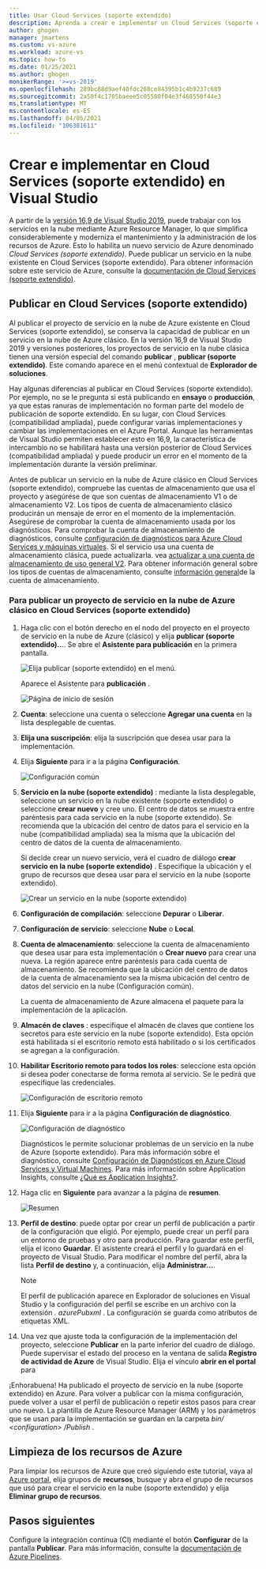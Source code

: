 ```yaml
---
title: Usar Cloud Services (soporte extendido)
description: Aprenda a crear e implementar un Cloud Services (soporte extendido) mediante Azure Resource Manager con Visual Studio
author: ghogen
manager: jmartens
ms.custom: vs-azure
ms.workload: azure-vs
ms.topic: how-to
ms.date: 01/25/2021
ms.author: ghogen
monikerRange: '>=vs-2019'
ms.openlocfilehash: 289bc88d9aef40fdc260ce84395b1c4b9237c689
ms.sourcegitcommit: 2a50f4c1705baeee5c05580f04e3f468550f44e3
ms.translationtype: MT
ms.contentlocale: es-ES
ms.lasthandoff: 04/05/2021
ms.locfileid: "106381611"
---
```

# <a name="create-and-deploy-to-cloud-services-extended-support-in-visual-studio"></a>Crear e implementar en Cloud Services (soporte extendido) en Visual Studio

A partir de la [versión 16,9 de Visual Studio 2019](https://visualstudio.microsoft.com/vs/), puede trabajar con los servicios en la nube mediante Azure Resource Manager, lo que simplifica considerablemente y moderniza el mantenimiento y la administración de los recursos de Azure. Esto lo habilita un nuevo servicio de Azure denominado *Cloud Services (soporte extendido)*. Puede publicar un servicio en la nube existente en Cloud Services (soporte extendido). Para obtener información sobre este servicio de Azure, consulte la [documentación de Cloud Services (soporte extendido)](/azure/cloud-services-extended-support/overview).

## <a name="publish-to-cloud-services-extended-support"></a>Publicar en Cloud Services (soporte extendido)

Al publicar el proyecto de servicio en la nube de Azure existente en Cloud Services (soporte extendido), se conserva la capacidad de publicar en un servicio en la nube de Azure clásico. En la versión 16,9 de Visual Studio 2019 y versiones posteriores, los proyectos de servicio en la nube clásica tienen una versión especial del comando **publicar** , **publicar (soporte extendido)**. Este comando aparece en el menú contextual de **Explorador de soluciones**.

Hay algunas diferencias al publicar en Cloud Services (soporte extendido). Por ejemplo, no se le pregunta si está publicando en **ensayo** o **producción**, ya que estas ranuras de implementación no forman parte del modelo de publicación de soporte extendido. En su lugar, con Cloud Services (compatibilidad ampliada), puede configurar varias implementaciones y cambiar las implementaciones en el Azure Portal. Aunque las herramientas de Visual Studio permiten establecer esto en 16,9, la característica de intercambio no se habilitará hasta una versión posterior de Cloud Services (compatibilidad ampliada) y puede producir un error en el momento de la implementación durante la versión preliminar.

Antes de publicar un servicio en la nube de Azure clásico en Cloud Services (soporte extendido), compruebe las cuentas de almacenamiento que usa el proyecto y asegúrese de que son cuentas de almacenamiento V1 o de almacenamiento V2. Los tipos de cuenta de almacenamiento clásico producirán un mensaje de error en el momento de la implementación. Asegúrese de comprobar la cuenta de almacenamiento usada por los diagnósticos. Para comprobar la cuenta de almacenamiento de diagnósticos, consulte [configuración de diagnósticos para Azure Cloud Services y máquinas virtuales](vs-azure-tools-diagnostics-for-cloud-services-and-virtual-machines.md). Si el servicio usa una cuenta de almacenamiento clásica, puede actualizarla. vea [actualizar a una cuenta de almacenamiento de uso general V2](/azure/storage/common/storage-account-upgrade?tabs=azure-portal).  Para obtener información general sobre los tipos de cuentas de almacenamiento, consulte [información general](/azure/storage/common/storage-account-overview)de la cuenta de almacenamiento.

### <a name="to-publish-a-classic-azure-cloud-service-project-to-cloud-services-extended-support"></a>Para publicar un proyecto de servicio en la nube de Azure clásico en Cloud Services (soporte extendido)

1. Haga clic con el botón derecho en el nodo del proyecto en el proyecto de servicio en la nube de Azure (clásico) y elija **publicar (soporte extendido)..**.. Se abre el **Asistente para publicación** en la primera pantalla.

   ![Elija publicar (soporte extendido) en el menú.](./media/cloud-services-extended-support/publish-commands-on-menu.png)

   Aparece el Asistente para **publicación** .

   ![Página de inicio de sesión](./media/cloud-services-extended-support/publish-step1.png)

1. **Cuenta**: seleccione una cuenta o seleccione **Agregar una cuenta** en la lista desplegable de cuentas.

1. **Elija una suscripción**: elija la suscripción que desea usar para la implementación.

1. Elija **Siguiente** para ir a la página **Configuración**.

   ![Configuración común](./media/cloud-services-extended-support/publish-settings.png)

1. **Servicio en la nube (soporte extendido)** : mediante la lista desplegable, seleccione un servicio en la nube existente (soporte extendido) o seleccione **crear nuevo** y cree uno. El centro de datos se muestra entre paréntesis para cada servicio en la nube (soporte extendido). Se recomienda que la ubicación del centro de datos para el servicio en la nube (compatibilidad ampliada) sea la misma que la ubicación del centro de datos de la cuenta de almacenamiento.

   Si decide crear un nuevo servicio, verá el cuadro de diálogo **crear servicio en la nube (soporte extendido)** . Especifique la ubicación y el grupo de recursos que desea usar para el servicio en la nube (soporte extendido).

   ![Crear un servicio en la nube (soporte extendido)](./media/cloud-services-extended-support/extended-support-dialog.png)

1. **Configuración de compilación**: seleccione **Depurar** o **Liberar**.

1. **Configuración de servicio**: seleccione **Nube** o **Local**.

1. **Cuenta de almacenamiento**: seleccione la cuenta de almacenamiento que desea usar para esta implementación o **Crear nuevo** para crear una nueva. La región aparece entre paréntesis para cada cuenta de almacenamiento. Se recomienda que la ubicación del centro de datos de la cuenta de almacenamiento sea la misma ubicación del centro de datos del servicio en la nube (Configuración común).

   La cuenta de almacenamiento de Azure almacena el paquete para la implementación de la aplicación.

1. **Almacén de claves** : especifique el almacén de claves que contiene los secretos para este servicio en la nube (soporte extendido). Esta opción está habilitada si el escritorio remoto está habilitado o si los certificados se agregan a la configuración.

1. **Habilitar Escritorio remoto para todos los roles**: seleccione esta opción si desea poder conectarse de forma remota al servicio. Se le pedirá que especifique las credenciales.

   ![Configuración de escritorio remoto](./media/cloud-services-extended-support/remote-desktop-configuration.png)

1. Elija **Siguiente** para ir a la página **Configuración de diagnóstico**.

   ![Configuración de diagnóstico](./media/cloud-services-extended-support/diagnostics-settings.png)

   Diagnósticos le permite solucionar problemas de un servicio en la nube de Azure (soporte extendido). Para más información sobre el diagnóstico, consulte [Configuración de Diagnósticos en Azure Cloud Services y Virtual Machines](./vs-azure-tools-diagnostics-for-cloud-services-and-virtual-machines.md). Para más información sobre Application Insights, consulte [¿Qué es Application Insights?](/azure/application-insights/app-insights-overview).

1. Haga clic en **Siguiente** para avanzar a la página de **resumen**.

   ![Resumen](./media/cloud-services-extended-support/publish-summary.png)

1. **Perfil de destino**: puede optar por crear un perfil de publicación a partir de la configuración que eligió. Por ejemplo, puede crear un perfil para un entorno de pruebas y otro para producción. Para guardar este perfil, elija el icono **Guardar**. El asistente creará el perfil y lo guardará en el proyecto de Visual Studio. Para modificar el nombre del perfil, abra la lista **Perfil de destino** y, a continuación, elija **Administrar…**.

   > [!Note]
   > El perfil de publicación aparece en Explorador de soluciones en Visual Studio y la configuración del perfil se escribe en un archivo con la extensión *. azurePubxml* . La configuración se guarda como atributos de etiquetas XML.

1. Una vez que ajuste toda la configuración de la implementación del proyecto, seleccione **Publicar** en la parte inferior del cuadro de diálogo. Puede supervisar el estado del proceso en la ventana de salida **Registro de actividad de Azure** de Visual Studio. Elija el vínculo **abrir en el portal** para 

¡Enhorabuena! Ha publicado el proyecto de servicio en la nube (soporte extendido) en Azure. Para volver a publicar con la misma configuración, puede volver a usar el perfil de publicación o repetir estos pasos para crear uno nuevo. La plantilla de Azure Resource Manager (ARM) y los parámetros que se usan para la implementación se guardan en la carpeta *bin/ \<configuration\> /Publish* .

## <a name="clean-up-azure-resources"></a>Limpieza de los recursos de Azure

Para limpiar los recursos de Azure que creó siguiendo este tutorial, vaya al [Azure portal](https://portal.azure.com), elija grupos de **recursos**, busque y abra el grupo de recursos que usó para crear el servicio en la nube (soporte extendido) y elija **Eliminar grupo de recursos**.

## <a name="next-steps"></a>Pasos siguientes

Configure la integración continua (CI) mediante el botón **Configurar** de la pantalla **Publicar**. Para más información, consulte la [documentación de Azure Pipelines](/azure/devops/pipelines/?view=azure-devops&preserve-view=true).
